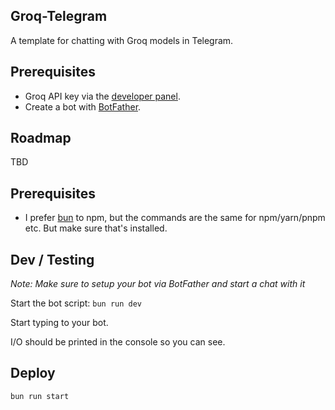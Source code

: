 ## Groq-Telegram

A template for chatting with Groq models in Telegram.

## Prerequisites

- Groq API key via the [developer panel](https://console.groq.com/keys).
- Create a bot with [BotFather](https://t.me/botfather).

## Roadmap
TBD

## Prerequisites

- I prefer [bun]() to npm, but the commands are the same for npm/yarn/pnpm etc. But make sure that's installed.


## Dev / Testing

_Note: Make sure to setup your bot via BotFather and start a chat with it_

Start the bot script:
`bun run dev`

Start typing to your bot.

I/O should be printed in the console so you can see.

## Deploy

`bun run start`